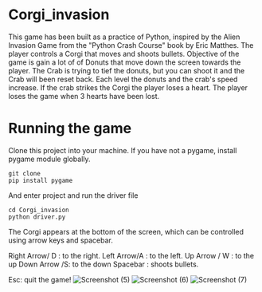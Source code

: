 # Corgi_invasion
This game has been built as a practice of Python, inspired by the Alien Invasion Game from the "Python Crash Course" book by Eric Matthes.
The player controls a Corgi that moves and shoots bullets. 
Objective of the game is gain a lot of of Donuts that move down the screen towards the player.
The Crab is trying to tief the donuts, but you can shoot it and the Crab will been reset back.
Each level the donuts and the crab's speed increase. 
If the crab strikes the Corgi the player loses a heart. The player loses the game when 3 hearts have been lost.

# Running the game

Clone this project into your machine. If you have not a pygame, install pygame module globally.
```
git clone 
pip install pygame
```
And enter project and run the driver file
```
cd Corgi_invasion
python driver.py 
```

The Corgi appears at the bottom of the screen, which can be controlled using arrow keys and spacebar.

Right Arrow/ D : to the right.
Left Arrow/A : to the left.
Up Arrow / W : to the up
Down Arrow /S: to the down
Spacebar : shoots bullets.

Esc: quit the game!
![Screenshot (5)](https://user-images.githubusercontent.com/104914739/182448111-9b1a975f-a0bd-49dd-be46-15b8f97e362b.png)
![Screenshot (6)](https://user-images.githubusercontent.com/104914739/182448214-ac32d7d0-0d33-4c97-9eec-b9c86f4ec144.png)
![Screenshot (7)](https://user-images.githubusercontent.com/104914739/182448245-4b966335-8d9e-465b-b42c-34753c966e2d.png)



